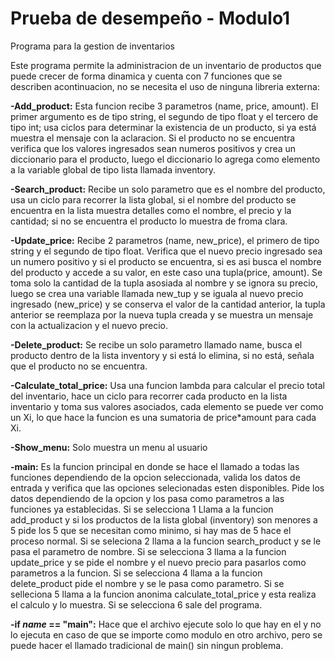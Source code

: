# Prueba de desempeño - Modulo1

Programa para la gestion de inventarios

Este programa permite la administracion de un inventario de productos que puede crecer de forma dinamica y cuenta con 7 funciones que se describen acontinuacion, no se necesita el uso de ninguna libreria externa:

__-Add_product:__ Esta funcion recibe 3 parametros (name, price, amount). El primer argumento es de tipo string, el segundo de tipo float y el tercero de tipo int; usa ciclos para determinar la existencia de un producto, si ya está muestra el mensaje con la aclaracion. Si el producto no se encuentra verifica que los valores ingresados sean numeros positivos y crea un diccionario para el producto, luego el diccionario lo agrega como elemento a la variable global de tipo lista llamada inventory.

__-Search_product:__ Recibe un solo parametro que es el nombre del producto, usa un ciclo para recorrer la lista global, si el nombre del producto se encuentra en la lista muestra detalles como el nombre, el precio y la cantidad; si no se encuentra el producto lo muestra de froma clara.

__-Update_price:__ Recibe 2 parametros (name, new_price), el primero de tipo string y el segundo de tipo float. Verifica que el nuevo precio ingresado sea un numero positivo y si el producto se encuentra, si es asi busca el nombre del producto y accede a su valor, en este caso una tupla(price, amount). Se toma solo la cantidad de la tupla asosiada al nombre y se ignora su precio, luego se crea una variable llamada new_tup y se iguala al nuevo precio ingresado (new_price) y se conserva el valor de la cantidad anterior, la tupla anterior se reemplaza por la nueva tupla creada y se muestra un mensaje con la actualizacion y el nuevo precio.

__-Delete_product:__ Se recibe un solo parametro llamado name, busca el producto dentro de la lista inventory y si está lo elimina, si no está, señala que el producto no se encuentra.

__-Calculate_total_price:__ Usa una funcion lambda para calcular el precio total del inventario, hace un ciclo para recorrer cada producto en la lista inventario y toma sus valores asociados, cada elemento se puede ver como un Xi, lo que hace la funcion es una sumatoria de price*amount para cada Xi.

__-Show_menu:__ Solo muestra un menu al usuario

__-main:__ Es la funcion principal en donde se hace el llamado a todas las funciones dependiendo de la opcion seleccionada, valida los datos de entrada y verifica que las opciones selecionadas esten disponibles. Pide los datos dependiendo de la opcion y los pasa como parametros a las funciones ya establecidas. Si se selecciona 1 Llama a la funcion add_product y si los productos de la lista global (inventory) son menores a 5 pide los 5 que se necesitan como minimo, si hay mas de 5 hace el proceso normal. Si se seleciona 2 llama a la funcion search_product y se le pasa el parametro de nombre. Si se selecciona 3 llama a la funcion update_price y se pide el nombre y el nuevo precio para pasarlos como parametros a la funcion. Si se selecciona 4 llama a la funcion delete_product pide el nombre y se le pasa como parametro. Si se selleciona 5 llama a la funcion anonima calculate_total_price y esta realiza el calculo y lo muestra. Si se selecciona 6 sale del programa.

__-if _name_ == "__main__":__ Hace que el archivo ejecute solo lo que hay en el y no lo ejecuta en caso de que se importe como modulo en otro archivo, pero se puede hacer el llamado tradicional de main() sin ningun problema.


